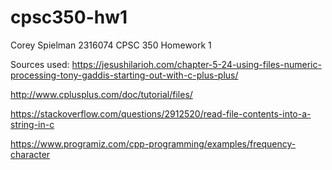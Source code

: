 # cpsc350-hw1
Corey Spielman
2316074
CPSC 350
Homework 1

Sources used:
https://jesushilarioh.com/chapter-5-24-using-files-numeric-processing-tony-gaddis-starting-out-with-c-plus-plus/

http://www.cplusplus.com/doc/tutorial/files/

https://stackoverflow.com/questions/2912520/read-file-contents-into-a-string-in-c

https://www.programiz.com/cpp-programming/examples/frequency-character
